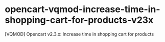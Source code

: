 # opencart-vqmod-increase-time-in-shopping-cart-for-products-v23x
[VQMOD] Opencart v2.3.x: Increase time in shopping cart for products

